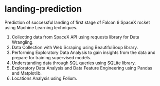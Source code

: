 # landing-prediction
Prediction of successful landing of first stage of Falcon 9 SpaceX rocket using Machine Learning techniques.

1. Collecting data from SpaceX API using requests library for Data Wrangling.
2. Data Collection with Web Scraping using BeautifulSoup library.
3. Performing Exploratory Data Analysis to gain insights from the data and prepare for training supervised models.
4. Understanding data through SQL queries using SQLite library.
5. Exploratory Data Analysis and Data Feature Engineering using Pandas and Matplotlib.
6. Locations Analysis using Folium.
